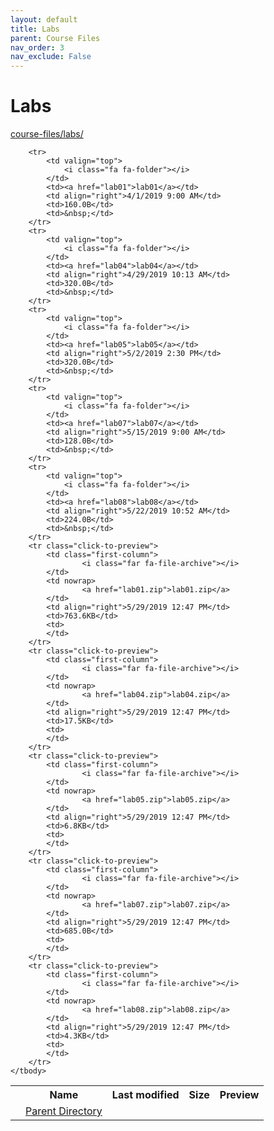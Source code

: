 ```yaml
---
layout: default
title: Labs
parent: Course Files
nav_order: 3
nav_exclude: False
---
```


# Labs

[course-files/labs/](.)

<table class="tbl-files">
    <tbody>
        <tr>
            <th valign="top"></th>
            <th>Name</th>
            <th>Last modified</th>
            <th>Size</th>
            <th>Preview</th>
        </tr>
        <tr>
            <td valign="top">
                <i class="fa fa-folder-open"></i>
            </td>
            <td><a href="../">Parent Directory</a></td>
            <td>&nbsp;</td>
            <td>&nbsp;</td>
            <td>&nbsp;</td>
        </tr>

        <tr>
            <td valign="top">
                <i class="fa fa-folder"></i>
            </td>
            <td><a href="lab01">lab01</a></td>
            <td align="right">4/1/2019 9:00 AM</td>
            <td>160.0B</td>
            <td>&nbsp;</td>
        </tr>
        <tr>
            <td valign="top">
                <i class="fa fa-folder"></i>
            </td>
            <td><a href="lab04">lab04</a></td>
            <td align="right">4/29/2019 10:13 AM</td>
            <td>320.0B</td>
            <td>&nbsp;</td>
        </tr>
        <tr>
            <td valign="top">
                <i class="fa fa-folder"></i>
            </td>
            <td><a href="lab05">lab05</a></td>
            <td align="right">5/2/2019 2:30 PM</td>
            <td>320.0B</td>
            <td>&nbsp;</td>
        </tr>
        <tr>
            <td valign="top">
                <i class="fa fa-folder"></i>
            </td>
            <td><a href="lab07">lab07</a></td>
            <td align="right">5/15/2019 9:00 AM</td>
            <td>128.0B</td>
            <td>&nbsp;</td>
        </tr>
        <tr>
            <td valign="top">
                <i class="fa fa-folder"></i>
            </td>
            <td><a href="lab08">lab08</a></td>
            <td align="right">5/22/2019 10:52 AM</td>
            <td>224.0B</td>
            <td>&nbsp;</td>
        </tr>
        <tr class="click-to-preview">
            <td class="first-column">
                    <i class="far fa-file-archive"></i>
            </td>
            <td nowrap>
                    <a href="lab01.zip">lab01.zip</a>
            </td>
            <td align="right">5/29/2019 12:47 PM</td>
            <td>763.6KB</td>
            <td>
            </td>
        </tr>
        <tr class="click-to-preview">
            <td class="first-column">
                    <i class="far fa-file-archive"></i>
            </td>
            <td nowrap>
                    <a href="lab04.zip">lab04.zip</a>
            </td>
            <td align="right">5/29/2019 12:47 PM</td>
            <td>17.5KB</td>
            <td>
            </td>
        </tr>
        <tr class="click-to-preview">
            <td class="first-column">
                    <i class="far fa-file-archive"></i>
            </td>
            <td nowrap>
                    <a href="lab05.zip">lab05.zip</a>
            </td>
            <td align="right">5/29/2019 12:47 PM</td>
            <td>6.8KB</td>
            <td>
            </td>
        </tr>
        <tr class="click-to-preview">
            <td class="first-column">
                    <i class="far fa-file-archive"></i>
            </td>
            <td nowrap>
                    <a href="lab07.zip">lab07.zip</a>
            </td>
            <td align="right">5/29/2019 12:47 PM</td>
            <td>685.0B</td>
            <td>
            </td>
        </tr>
        <tr class="click-to-preview">
            <td class="first-column">
                    <i class="far fa-file-archive"></i>
            </td>
            <td nowrap>
                    <a href="lab08.zip">lab08.zip</a>
            </td>
            <td align="right">5/29/2019 12:47 PM</td>
            <td>4.3KB</td>
            <td>
            </td>
        </tr>
    </tbody>
</table>

